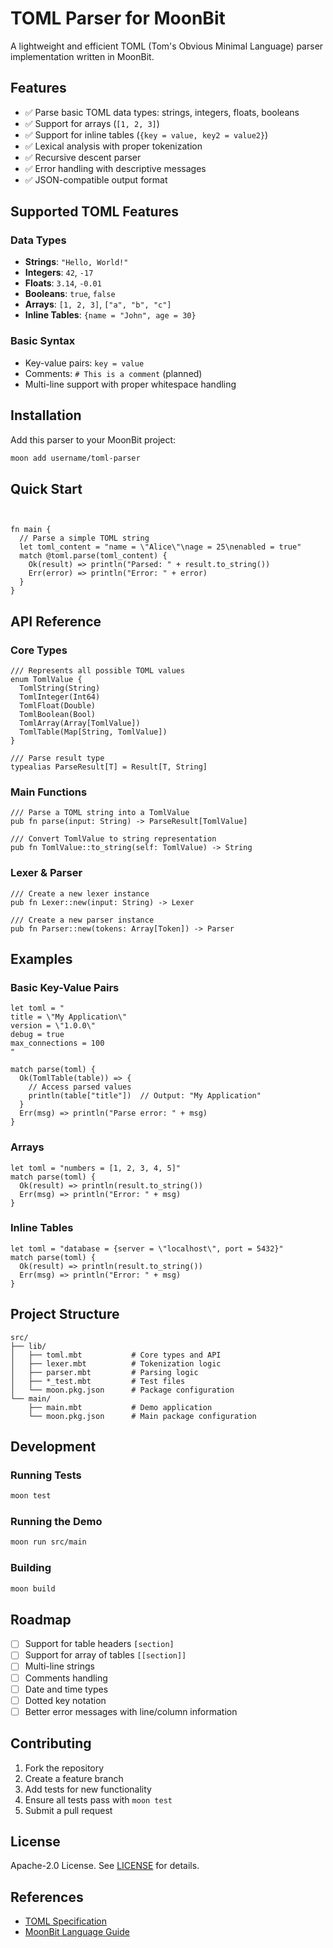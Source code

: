 # TOML Parser for MoonBit

A lightweight and efficient TOML (Tom's Obvious Minimal Language) parser implementation written in MoonBit.

## Features

- ✅ Parse basic TOML data types: strings, integers, floats, booleans
- ✅ Support for arrays (`[1, 2, 3]`)
- ✅ Support for inline tables (`{key = value, key2 = value2}`)
- ✅ Lexical analysis with proper tokenization
- ✅ Recursive descent parser
- ✅ Error handling with descriptive messages
- ✅ JSON-compatible output format

## Supported TOML Features

### Data Types
- **Strings**: `"Hello, World!"`
- **Integers**: `42`, `-17`
- **Floats**: `3.14`, `-0.01`
- **Booleans**: `true`, `false`
- **Arrays**: `[1, 2, 3]`, `["a", "b", "c"]`
- **Inline Tables**: `{name = "John", age = 30}`

### Basic Syntax
- Key-value pairs: `key = value`
- Comments: `# This is a comment` (planned)
- Multi-line support with proper whitespace handling

## Installation

Add this parser to your MoonBit project:

```bash
moon add username/toml-parser
```

## Quick Start

```moonbit


fn main {
  // Parse a simple TOML string
  let toml_content = "name = \"Alice\"\nage = 25\nenabled = true"  
  match @toml.parse(toml_content) {
    Ok(result) => println("Parsed: " + result.to_string())
    Err(error) => println("Error: " + error)
  }
}
```

## API Reference

### Core Types

```moonbit
/// Represents all possible TOML values
enum TomlValue {
  TomlString(String)
  TomlInteger(Int64) 
  TomlFloat(Double)
  TomlBoolean(Bool)
  TomlArray(Array[TomlValue])
  TomlTable(Map[String, TomlValue])
}

/// Parse result type
typealias ParseResult[T] = Result[T, String]
```

### Main Functions

```moonbit
/// Parse a TOML string into a TomlValue
pub fn parse(input: String) -> ParseResult[TomlValue]

/// Convert TomlValue to string representation
pub fn TomlValue::to_string(self: TomlValue) -> String
```

### Lexer & Parser

```moonbit
/// Create a new lexer instance
pub fn Lexer::new(input: String) -> Lexer

/// Create a new parser instance  
pub fn Parser::new(tokens: Array[Token]) -> Parser
```

## Examples

### Basic Key-Value Pairs

```moonbit
let toml = "
title = \"My Application\"
version = \"1.0.0\"
debug = true
max_connections = 100
"

match parse(toml) {
  Ok(TomlTable(table)) => {
    // Access parsed values
    println(table["title"])  // Output: "My Application"
  }
  Err(msg) => println("Parse error: " + msg)
}
```

### Arrays

```moonbit
let toml = "numbers = [1, 2, 3, 4, 5]"
match parse(toml) {
  Ok(result) => println(result.to_string())
  Err(msg) => println("Error: " + msg)
}
```

### Inline Tables

```moonbit
let toml = "database = {server = \"localhost\", port = 5432}"
match parse(toml) {
  Ok(result) => println(result.to_string())
  Err(msg) => println("Error: " + msg)
}
```

## Project Structure

```
src/
├── lib/
│   ├── toml.mbt           # Core types and API
│   ├── lexer.mbt          # Tokenization logic
│   ├── parser.mbt         # Parsing logic
│   ├── *_test.mbt         # Test files
│   └── moon.pkg.json      # Package configuration
└── main/
    ├── main.mbt           # Demo application
    └── moon.pkg.json      # Main package configuration
```

## Development

### Running Tests

```bash
moon test
```

### Running the Demo

```bash
moon run src/main
```

### Building

```bash
moon build
```

## Roadmap

- [ ] Support for table headers `[section]`
- [ ] Support for array of tables `[[section]]`
- [ ] Multi-line strings
- [ ] Comments handling
- [ ] Date and time types
- [ ] Dotted key notation
- [ ] Better error messages with line/column information

## Contributing

1. Fork the repository
2. Create a feature branch
3. Add tests for new functionality
4. Ensure all tests pass with `moon test`
5. Submit a pull request

## License

Apache-2.0 License. See [LICENSE](LICENSE) for details.

## References

- [TOML Specification](https://toml.io/en/)
- [MoonBit Language Guide](https://www.moonbitlang.com/docs/)